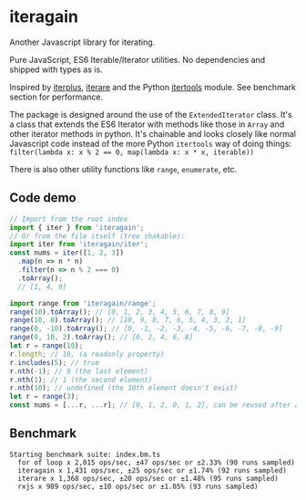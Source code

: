 
# iteragain

Another Javascript library for iterating.

Pure JavaScript, ES6 Iterable/Iterator utilities. No dependencies and shipped with types as is.

Inspired by [iterplus](https://www.npmjs.com/package/iterplus), [iterare](https://www.npmjs.com/package/iterare) and the Python [itertools](https://docs.python.org/3/library/itertools.html) module. See benchmark section for performance.

The package is designed around the use of the `ExtendedIterator` class. It's a class that extends the ES6 Iterator with methods like those in `Array` and other iterator methods in python. It's chainable and looks closely like normal Javascript code instead of the more Python `itertools` way of doing things:
`filter(lambda x: x % 2 == 0, map(lambda x: x * x, iterable))`

There is also other utility functions like `range`, `enumerate`, etc.

## Code demo

```js
// Import from the root index
import { iter } from 'iteragain';
// Or from the file itself (tree shakable):
import iter from 'iteragain/iter';
const nums = iter([1, 2, 3])
  .map(n => n * n)
  .filter(n => n % 2 === 0)
  .toArray();
  // [1, 4, 9]
```

```js
import range from 'iteragain/range';
range(10).toArray(); // [0, 1, 2, 3, 4, 5, 6, 7, 8, 9]
range(10, 0).toArray(); // [10, 9, 8, 7, 6, 5, 4, 3, 2, 1]
range(0, -10).toArray(); // [0, -1, -2, -3, -4, -5, -6, -7, -8, -9]
range(0, 10, 2).toArray(); // [0, 2, 4, 6, 8]
let r = range(10);
r.length; // 10, (a readonly property)
r.includes(5); // true
r.nth(-1); // 9 (the last element)
r.nth(1); // 1 (the second element)
r.nth(10); // undefined (the 10th element doesn't exist)
let r = range(3);
const nums = [...r, ...r]; // [0, 1, 2, 0, 1, 2], can be reused after a full iteration.
```

## Benchmark

```
Starting benchmark suite: index.bm.ts
  for of loop x 2,015 ops/sec, ±47 ops/sec or ±2.33% (90 runs sampled)
  iteragain x 1,431 ops/sec, ±25 ops/sec or ±1.74% (92 runs sampled)
  iterare x 1,368 ops/sec, ±20 ops/sec or ±1.48% (95 runs sampled)
  rxjs x 989 ops/sec, ±10 ops/sec or ±1.05% (93 runs sampled)
```
